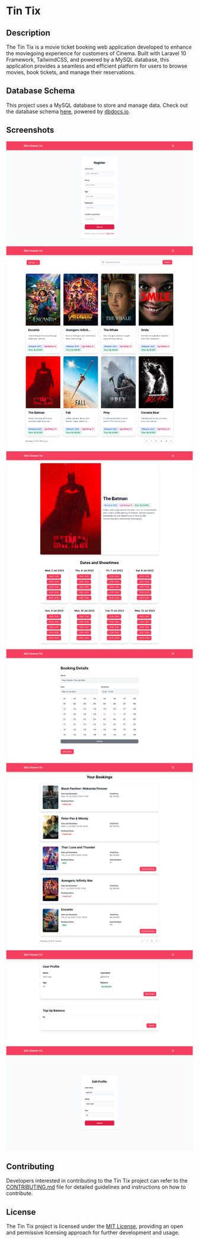 # Tin Tix

## Description


The Tin Tix is a movie ticket booking web application developed to enhance the moviegoing experience for customers of Cinema. Built with Laravel 10 Framework, TailwindCSS, and powered by a MySQL database, this application provides a seamless and efficient platform for users to browse movies, book tickets, and manage their reservations.

## Database Schema

This project uses a MySQL database to store and manage data. Check out the database schema [here](https://dbdocs.io/bagashiz/sea_cinema_tix), powered by [dbdocs.io](https://dbdocs.io/).

## Screenshots

![Register Page](public/images/screenshots/register.png)
![Home Page](public/images/screenshots/homepage.png)
![Movie Page](public/images/screenshots/movie.png)
![Booking Page](public/images/screenshots/book.png)
![Booking History Page](public/images/screenshots/bookings.png)
![Profile Page](public/images/screenshots/profile.png)
![Edit Profile Page](public/images/screenshots/edit.png)

## Contributing

Developers interested in contributing to the Tin Tix project can refer to the [CONTRIBUTING.md](CONTRIBUTING.md) file for detailed guidelines and instructions on how to contribute.

## License

The Tin Tix project is licensed under the [MIT License](LICENSE), providing an open and permissive licensing approach for further development and usage.
